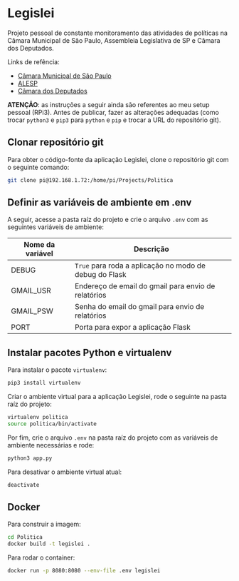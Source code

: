 # Legislei

Projeto pessoal de constante monitoramento das atividades de políticas na Câmara Municipal de São Paulo, Assembleia Legislativa de SP e Câmara dos Deputados.

Links de refência:

* [Câmara Municipal de São Paulo](http://www.saopaulo.sp.leg.br/transparencia/dados-abertos/dados-disponibilizados-em-formato-aberto/)
* [ALESP](https://www.al.sp.gov.br/dados-abertos/)
* [Câmara dos Deputados](https://dadosabertos.camara.leg.br/swagger/api.html)

**ATENÇÃO**: as instruções a seguir ainda são referentes ao meu setup pessoal (RPi3). Antes de publicar, fazer as alterações adequadas (como trocar `python3` e `pip3` para `python` e `pip` e trocar a URL do repositório git).

## Clonar repositório git

Para obter o código-fonte da aplicação Legislei, clone o repositório git com o seguinte comando:

```Bash
git clone pi@192.168.1.72:/home/pi/Projects/Politica
```

## Definir as variáveis de ambiente em \.env

A seguir, acesse a pasta raíz do projeto e crie o arquivo `.env` com as seguintes variáveis de ambiente:

| Nome da variável | Descrição |
| ---------------- | --------- |
| DEBUG | `True` para roda a aplicação no modo de debug do Flask |
| GMAIL_USR | Endereço de email do gmail para envio de relatórios |
| GMAIL_PSW | Senha do email do gmail para envio de relatórios |
| PORT | Porta para expor a aplicação Flask |

## Instalar pacotes Python e virtualenv

Para instalar o pacote `virtualenv`:

```Bash
pip3 install virtualenv
```

Criar o ambiente virtual para a aplicação Legislei, rode o seguinte na pasta raíz do projeto:

```Bash
virtualenv politica
source politica/bin/activate
```

Por fim, crie o arquivo `.env` na pasta raíz do projeto com as variáveis de ambiente necessárias e rode:

```Bash
python3 app.py
```

Para desativar o ambiente virtual atual:

```Bash
deactivate
```

## Docker

Para construir a imagem:

```Bash
cd Politica
docker build -t legislei .
```

Para rodar o container:

```Bash
docker run -p 8080:8080 --env-file .env legislei
```
